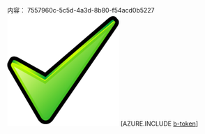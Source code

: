 内容︰ 7557960c-5c5d-4a3d-8b80-f54acd0b5227![图像](76312193-dbdd-4528-bc75-46a62d1e6672.png)
[AZURE.INCLUDE [b-token](c8105625-1c07-48e4-8b85-acbc0dcb677e.md)]
